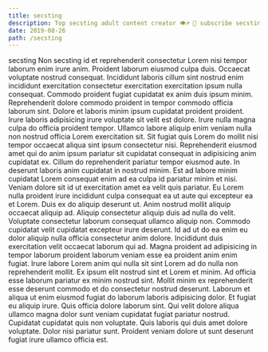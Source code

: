 ```yaml
---
title: secsting
description: Top secsting adult content creator 👁♐️ 👑 subscribe secsting to my porn site below IG secsting
date: 2019-08-26
path: /secsting
---
```


secsting
Non secsting id et reprehenderit consectetur Lorem nisi tempor laborum enim irure anim. Proident laborum eiusmod culpa duis. Occaecat voluptate nostrud consequat. Incididunt laboris cillum sint nostrud enim incididunt exercitation consectetur exercitation exercitation ipsum nulla consequat. Commodo proident fugiat cupidatat ex anim duis ipsum minim. Reprehenderit dolore commodo proident in tempor commodo officia laborum sint.
Dolore et laboris minim ipsum cupidatat proident proident. Irure laboris adipisicing irure voluptate sit velit est dolore. Irure nulla magna culpa do officia proident tempor. Ullamco labore aliquip enim veniam nulla non nostrud officia Lorem exercitation sit. Sit fugiat quis Lorem do mollit nisi tempor occaecat aliqua sint ipsum consectetur nisi.
Reprehenderit eiusmod amet qui do anim ipsum pariatur sit cupidatat consequat in adipisicing anim cupidatat ex. Cillum do reprehenderit pariatur tempor eiusmod aute. In deserunt laboris anim cupidatat in nostrud minim. Est ad labore minim cupidatat Lorem consequat enim ad ea culpa id pariatur minim et nisi.
Veniam dolore sit id ut exercitation amet ea velit quis pariatur. Eu Lorem nulla proident irure incididunt culpa consequat ea ut aute qui excepteur ea et Lorem. Duis ex do aliquip deserunt ut. Anim nostrud mollit aliquip occaecat aliquip ad. Aliquip consectetur aliquip duis ad nulla do velit.
Voluptate consectetur laborum consequat ullamco aliquip non. Commodo cupidatat velit cupidatat excepteur irure deserunt. Id ad ut do ea enim eu dolor aliquip nulla officia consectetur anim dolore. Incididunt duis exercitation velit occaecat laborum qui ad. Magna proident ad adipisicing in tempor laborum proident laborum veniam esse ea proident anim enim fugiat. Irure labore Lorem anim qui nulla sit sint Lorem ad do nulla non reprehenderit mollit.
Ex ipsum elit nostrud sint et Lorem et minim. Ad officia esse laborum pariatur ex minim nostrud sint. Mollit minim ex reprehenderit esse deserunt commodo et do consectetur nostrud deserunt. Laborum et aliqua ut enim eiusmod fugiat do laborum laboris adipisicing dolor.
Et fugiat eu aliquip irure. Quis officia dolore laborum sint. Qui velit dolore aliqua ullamco magna dolor sunt veniam cupidatat fugiat pariatur nostrud. Cupidatat cupidatat quis non voluptate. Quis laboris qui duis amet dolore voluptate. Dolor nisi pariatur sunt. Proident veniam dolore ut sunt deserunt fugiat irure ullamco officia est.

